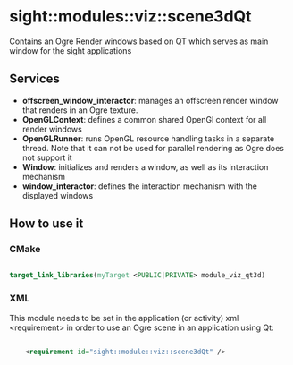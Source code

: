 # sight::modules::viz::scene3dQt

Contains an Ogre Render windows based on QT which serves as main window for the sight applications

## Services

- **offscreen_window_interactor**: manages an offscreen render window that renders in an Ogre texture.
- **OpenGLContext**: defines a common shared OpenGl context for all render windows
- **OpenGLRunner**: runs OpenGL resource handling tasks in a separate thread. Note that it can not be used for parallel rendering as Ogre does not support it
- **Window**: initializes and renders a window, as well as its interaction mechanism
- **window_interactor**: defines the interaction mechanism with the displayed windows


## How to use it

### CMake

```cmake

target_link_libraries(myTarget <PUBLIC|PRIVATE> module_viz_qt3d)

```

### XML

This module needs to be set in the application (or activity) xml <requirement\> in order to use an Ogre scene in an application using Qt:

```xml

    <requirement id="sight::module::viz::scene3dQt" />
    
 ```





